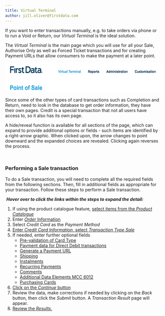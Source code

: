 ```yaml
---
title: Virtual Terminal
author: jill.oliver@firstdata.com
---
```


If you want to enter transactions manually, e.g. to take orders via phone or to run a Void or Return, our _Virtual Terminal_ is the ideal solution.

<span>The <em>Virtual Terminal</em> is the main page which you will use for all your Sale, Authorise Only as well as Forced Ticket transactions and for creating Payment URLs that allow consumers to make the payment at a later point.</span>

<img alt="Virtual Terminal" data-align="center" data-entity-type="file" data-entity-uuid="81c50481-f29d-4afd-91d8-d61161f32bd7" height="95" src="Virtual%20Terminal.png" width="586" /> 

<span>Since some of the other types of card transactions such as Completion and Return, need to look in the database to get order information, they have their own pages. Credit is a special transaction that not all users have access to, so it also has its own page.</span>

<span>A hide/reveal function is available for all sections of the page, which can expand to provide additional options or fields - such items are identified by a right-arrow graphic. When clicked upon, the arrow changes to point downward and the expanded choices are revealed. Clicking again reverses the process.</span>

&nbsp;

### <span>Performing a Sale transaction</span>

<span>To do a Sale transaction, you will need to complete all the required fields from the following sections. Then, fill in additional fields as appropriate for your transaction. Follow these steps to perform a Sale transaction.</span>

<span>&nbsp;<strong><em>Hover over to click the links within the steps to&nbsp;expand the detail:</em></strong></span>

  1. <span><span><span>If using the product catalogue feature, <a href="http://test-ndpfdc.pantheonsite.io/org/gateway/node/140">select items from the <em>Product Catalogue</em></a></span></span></span>
  2. <span><span><span>Enter <a href="http://test-ndpfdc.pantheonsite.io/org/gateway/node/141"><em>Order</em> Information</a></span></span></span>
  3. <span><span><span>Select <em>Credit Card</em> as the <em>Payment Method</em></span></span></span>
  4. [<span><span><span>Enter <em>Credit Card Information</em>, select <em>Transaction Type Sale</em></span></span></span>][1]
  5. <span><span><span>If needed, enter further optional fields</span></span></span> 
      * [<span>Pre-validation of Card Type</span>][2]
      * [<span><span>Payment data for Direct Debit transactions</span></span>][3]
      * [<span>Generate a Payment URL</span>][4]
      * [<span>Shipping</span>][5]
      * [<span>Instalments</span>][6]
      * [<span>Recurring Payments</span>][7]
      * [<span>Comments</span>][8]
      * [<span>Additional Data Elements MCC 6012</span>][9]
      * [<span>Purchasing Cards</span>][10]
  6. [<span><span><span>Click on the <em>Continue</em> button</span></span></span>][11]
  7. <span><span><span>Review the data, make corrections if needed by clicking on the <em>Back</em> button, then click the <em>Submit</em> button. A <em>Transaction Result</em> page will appear.</span></span></span>
  8. [<span><span><span>Review the <em>Results</em>.</span></span></span>][12]

&nbsp;

 [1]: http://test-ndpfdc.pantheonsite.io/org/gateway/node/142
 [2]: http://test-ndpfdc.pantheonsite.io/org/gateway/node/146
 [3]: http://test-ndpfdc.pantheonsite.io/org/gateway/node/147
 [4]: http://test-ndpfdc.pantheonsite.io/org/gateway/node/148
 [5]: http://test-ndpfdc.pantheonsite.io/org/gateway/node/149
 [6]: http://test-ndpfdc.pantheonsite.io/org/gateway/node/150
 [7]: http://test-ndpfdc.pantheonsite.io/org/gateway/node/151
 [8]: http://test-ndpfdc.pantheonsite.io/org/gateway/node/152
 [9]: http://test-ndpfdc.pantheonsite.io/org/gateway/node/153
 [10]: http://test-ndpfdc.pantheonsite.io/org/gateway/node/155
 [11]: http://test-ndpfdc.pantheonsite.io/org/gateway/node/144
 [12]: http://test-ndpfdc.pantheonsite.io/org/gateway/node/145
